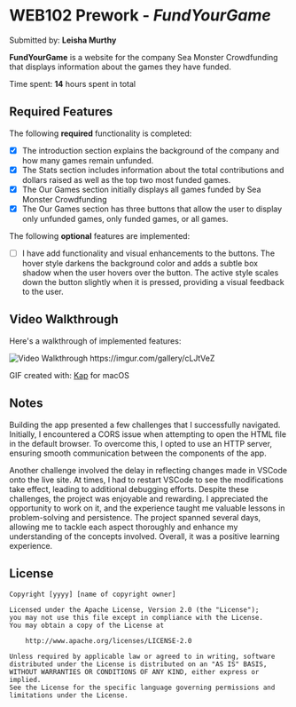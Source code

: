 # WEB102 Prework - *FundYourGame*

Submitted by: **Leisha Murthy**

**FundYourGame** is a website for the company Sea Monster Crowdfunding that displays information about the games they have funded.

Time spent: **14** hours spent in total

## Required Features

The following **required** functionality is completed:

* [x] The introduction section explains the background of the company and how many games remain unfunded.
* [x] The Stats section includes information about the total contributions and dollars raised as well as the top two most funded games.
* [x] The Our Games section initially displays all games funded by Sea Monster Crowdfunding
* [x] The Our Games section has three buttons that allow the user to display only unfunded games, only funded games, or all games.

The following **optional** features are implemented:

* [ ] I have add functionality and visual enhancements to the buttons. The hover style darkens the background color and adds a subtle box shadow when the user hovers over the button. The active style scales down the button slightly when it is pressed, providing a visual feedback to the user.

## Video Walkthrough

Here's a walkthrough of implemented features:

<img src='https://imgur.com/gallery/cLJtVeZ' title='Video Walkthrough' width='' alt='Video Walkthrough' />
https://imgur.com/gallery/cLJtVeZ


GIF created with:
[Kap](https://getkap.co/) for macOS

## Notes

Building the app presented a few challenges that I successfully navigated. Initially, I encountered a CORS issue when attempting to open the HTML file in the default browser. To overcome this, I opted to use an HTTP server, ensuring smooth communication between the components of the app.

Another challenge involved the delay in reflecting changes made in VSCode onto the live site. At times, I had to restart VSCode to see the modifications take effect, leading to additional debugging efforts. Despite these challenges, the project was enjoyable and rewarding. I appreciated the opportunity to work on it, and the experience taught me valuable lessons in problem-solving and persistence. The project spanned several days, allowing me to tackle each aspect thoroughly and enhance my understanding of the concepts involved. Overall, it was a positive learning experience.

## License

    Copyright [yyyy] [name of copyright owner]

    Licensed under the Apache License, Version 2.0 (the "License");
    you may not use this file except in compliance with the License.
    You may obtain a copy of the License at

        http://www.apache.org/licenses/LICENSE-2.0

    Unless required by applicable law or agreed to in writing, software
    distributed under the License is distributed on an "AS IS" BASIS,
    WITHOUT WARRANTIES OR CONDITIONS OF ANY KIND, either express or implied.
    See the License for the specific language governing permissions and
    limitations under the License.
